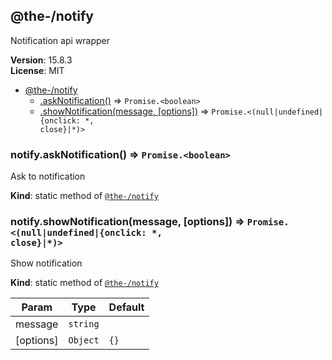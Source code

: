 <!--- Code generated by @the-/script-doc. DO NOT EDIT. -->

<a name="module_@the-/notify"></a>

## @the-/notify
Notification api wrapper

**Version**: 15.8.3  
**License**: MIT  

* [@the-/notify](#module_@the-/notify)
    * [.askNotification()](#module_@the-/notify.askNotification) ⇒ <code>Promise.&lt;boolean&gt;</code>
    * [.showNotification(message, [options])](#module_@the-/notify.showNotification) ⇒ <code>Promise.&lt;(null\|undefined\|{onclick: \*, close}\|\*)&gt;</code>

<a name="module_@the-/notify.askNotification"></a>

### notify.askNotification() ⇒ <code>Promise.&lt;boolean&gt;</code>
Ask to notification

**Kind**: static method of [<code>@the-/notify</code>](#module_@the-/notify)  
<a name="module_@the-/notify.showNotification"></a>

### notify.showNotification(message, [options]) ⇒ <code>Promise.&lt;(null\|undefined\|{onclick: \*, close}\|\*)&gt;</code>
Show notification

**Kind**: static method of [<code>@the-/notify</code>](#module_@the-/notify)  

| Param | Type | Default |
| --- | --- | --- |
| message | <code>string</code> |  | 
| [options] | <code>Object</code> | <code>{}</code> | 

